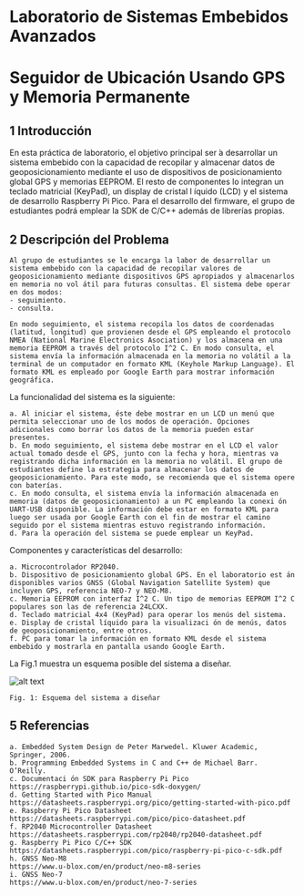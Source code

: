 # Laboratorio de Sistemas Embebidos Avanzados
# Seguidor de Ubicación Usando GPS y Memoria Permanente

## 1 Introducción

En esta práctica de laboratorio, el objetivo principal ser ́a desarrollar un sistema embebido con la capacidad de recopilar y almacenar datos de geoposicionamiento mediante el uso de dispositivos de posicionamiento global GPS y memorias EEPROM. El resto de componentes lo integran un teclado matricial (KeyPad), un display de cristal l ́ıquido (LCD) y el sistema de desarrollo Raspberry Pi Pico. Para el desarrollo del firmware, el grupo de estudiantes podrá emplear la SDK de C/C++ además de librerías propias.

## 2 Descripción del Problema
```
Al grupo de estudiantes se le encarga la labor de desarrollar un sistema embebido con la capacidad de recopilar valores de geoposicionamiento mediante dispositivos GPS apropiados y almacenarlos en memoria no vol ́atil para futuras consultas. El sistema debe operar en dos modos:
- seguimiento.
- consulta.

En modo seguimiento, el sistema recopila los datos de coordenadas (latitud, longitud) que provienen desde el GPS empleando el protocolo NMEA (National Marine Electronics Asociation) y los almacena en una memoria EEPROM a través del protocolo I^2 C. En modo consulta, el sistema envía la información almacenada en la memoria no volátil a la terminal de un computador en formato KML (Keyhole Markup Language). El formato KML es empleado por Google Earth para mostrar información geográfica.
```
La funcionalidad del sistema es la siguiente:

```
a. Al iniciar el sistema, ́este debe mostrar en un LCD un menú que permita seleccionar uno de los modos de operación. Opciones adicionales como borrar los datos de la memoria pueden estar presentes.
b. En modo seguimiento, el sistema debe mostrar en el LCD el valor actual tomado desde el GPS, junto con la fecha y hora, mientras va registrando dicha información en la memoria no volátil. El grupo de estudiantes define la estrategia para almacenar los datos de geoposicionamiento. Para este modo, se recomienda que el sistema opere con baterías.
c. En modo consulta, el sistema envía la información almacenada en memoria (datos de geoposicionamiento) a un PC empleando la conexi ́on UART-USB disponible. La información debe estar en formato KML para luego ser usada por Google Earth con el fin de mostrar el camino seguido por el sistema mientras estuvo registrando información.
d. Para la operación del sistema se puede emplear un KeyPad.
```
Componentes y características del desarrollo:

```
a. Microcontrolador RP2040.
b. Dispositivo de posicionamiento global GPS. En el laboratorio est ́an disponibles varios GNSS (Global Navigation Satellite System) que incluyen GPS, referencia NEO-7 y NEO-M8.
c. Memoria EEPROM con interfaz I^2 C. Un tipo de memorias EEPROM I^2 C populares son las de referencia 24LCXX.
d. Teclado matricial 4x4 (KeyPad) para operar los menús del sistema.
e. Display de cristal líquido para la visualizaci ́on de menús, datos de geoposicionamiento, entre otros.
f. PC para tomar la información en formato KML desde el sistema embebido y mostrarla en pantalla usando Google Earth.
```
La Fig.1 muestra un esquema posible del sistema a diseñar.

![alt text](https://i.ibb.co/dB6Ps5L/Capture.jpg)
```
Fig. 1: Esquema del sistema a diseñar
```

## 5 Referencias

```
a. Embedded System Design de Peter Marwedel. Kluwer Academic, Springer, 2006.
b. Programming Embedded Systems in C and C++ de Michael Barr. O’Reilly.
c. Documentaci ́on SDK para Raspberry Pi Pico
https://raspberrypi.github.io/pico-sdk-doxygen/
d. Getting Started with Pico Manual
https://datasheets.raspberrypi.org/pico/getting-started-with-pico.pdf
e. Raspberry Pi Pico Datasheet
https://datasheets.raspberrypi.com/pico/pico-datasheet.pdf
f. RP2040 Microcontroller Datasheet
https://datasheets.raspberrypi.com/rp2040/rp2040-datasheet.pdf
g. Raspberry Pi Pico C/C++ SDK
https://datasheets.raspberrypi.com/pico/raspberry-pi-pico-c-sdk.pdf
h. GNSS Neo-M8
https://www.u-blox.com/en/product/neo-m8-series
i. GNSS Neo-7
https://www.u-blox.com/en/product/neo-7-series
```

